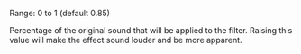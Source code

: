 Range: 0 to 1 (default 0.85)

Percentage of the original sound that will be applied to the filter. Raising this value will make the effect sound louder and be more apparent.